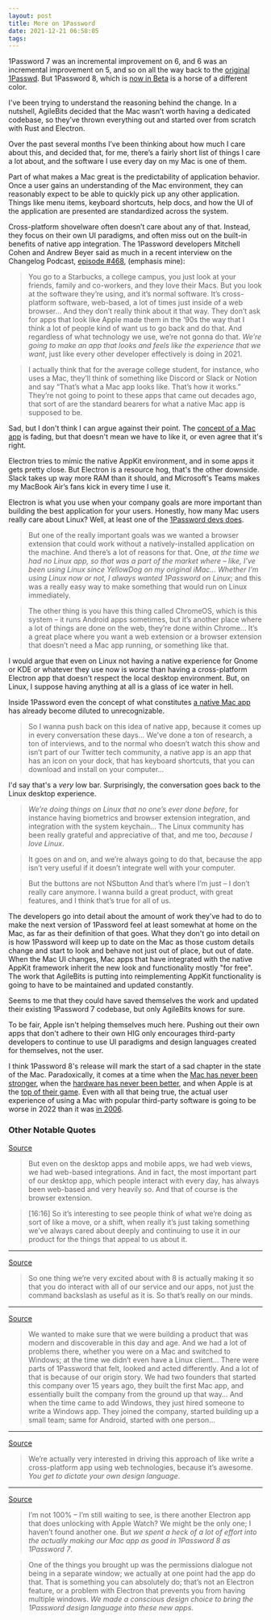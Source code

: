 ```yaml
---
layout: post
title: More on 1Password
date: 2021-12-21 06:58:05
tags: 
---
```


1Password 7 was an incremental improvement on 6, and 6 was an incremental improvement on 5, and so on all the way back to the [original 1Passwd](https://app-updates.agilebits.com/product_history/OPM2#v2024). But 1Password 8, which is [now in Beta](https://releases.1password.com/mac/early-access/#1password-for-mac-8.5.0-57) is a horse of a different color.

I've been trying to understand the reasoning behind the change. In a nutshell, AgileBits decided that the Mac wasn’t worth having a dedicated codebase, so they’ve thrown everything out and started over from scratch with Rust and Electron.

Over the past several months I’ve been thinking about how much I care about this, and decided that, for me, there’s a fairly short list of things I care a lot about, and the software I use every day on my Mac is one of them.

Part of what makes a Mac great is the predictability of application behavior. Once a user gains an understanding of the Mac environment, they can reasonably expect to be able to quickly pick up any other application. Things like menu items, keyboard shortcuts, help docs, and how the UI of the application are presented are standardized across the system.

Cross-platform shovelware often doesn’t care about any of that. Instead, they focus on their own UI paradigms, and often miss out on the built-in benefits of native app integration. The 1Password developers Mitchell Cohen and Andrew Beyer said as much in a recent interview on the Changelog Podcast, [episode #468](https://changelog.com/podcast/468), (emphasis mine):

> You go to a Starbucks, a college campus, you just look at your friends, family and co-workers, and they love their Macs. But you look at the software they’re using, and it’s normal software. It’s cross-platform software, web-based, a lot of times just inside of a web browser… And they don’t really think about it that way. They don’t ask for apps that look like Apple made them in the ‘90s the way that I think a lot of people kind of want us to go back and do that. And regardless of what technology we use, we’re not gonna do that. *We’re going to make an app that looks and feels like the experience that we want*, just like every other developer effectively is doing in 2021.

> I actually think that for the average college student, for instance, who uses a Mac, they’ll think of something like Discord or Slack or Notion and say “That’s what a Mac app looks like. That’s how it works.” They’re not going to point to these apps that came out decades ago, that sort of are the standard bearers for what a native Mac app is supposed to be. 

Sad, but I don't think I can argue against their point. The [concept of a Mac app](https://daringfireball.net/linked/2020/03/20/mac-assed-mac-apps) is fading, but that doesn't mean we have to like it, or even agree that it's right. 

Electron tries to mimic the native AppKit environment, and in some apps it gets pretty close. But Electron is a resource hog, that's the other downside. Slack takes up way more RAM than it should, and Microsoft's Teams makes my MacBook Air’s fans kick in every time I use it.

Electron is what you use when your company goals are more important than building the best application for your users. Honestly, how many Mac users really care about Linux? Well, at least one of the [1Password devs does](https://changelog.com/podcast/468#transcript-50).

> But one of the really important goals was we wanted a browser extension that could work without a natively-installed application on the machine. And there’s a lot of reasons for that. One, *at the time we had no Linux app, so that was a part of the market where – like, I’ve been using Linux since YellowDog on my original iMac… Whether I’m using Linux now or not, I always wanted 1Password on Linux*; and this was a really easy way to make something that would run on Linux immediately.

> The other thing is you have this thing called ChromeOS, which is this system – it runs Android apps sometimes, but it’s another place where a lot of things are done on the web, they’re done within Chrome… It’s a great place where you want a web extension or a browser extension that doesn’t need a Mac app running, or something like that. 

I would argue that even on Linux not having a native experience for Gnome or KDE or whatever they use now is *worse* than having a cross-platform Electron app that doesn't respect the local desktop environment. But, on Linux, I suppose having anything at all is a glass of ice water in hell.

Inside 1Password even the concept of what constitutes [a native Mac app](https://changelog.com/podcast/468#transcript-74) has already become diluted to unrecognizable. 

> So I wanna push back on this idea of native app, because it comes up in every conversation these days… We’ve done a ton of research, a ton of interviews, and to the normal who doesn’t watch this show and isn’t part of our Twitter tech community, a native app is an app that has an icon on your dock, that has keyboard shortcuts, that you can download and install on your computer…

I'd say that's a *very* low bar. Surprisingly, the conversation goes back to the Linux desktop experience. 

> *We’re doing things on Linux that no one’s ever done before*, for instance having biometrics and browser extension integration, and integration with the system keychain… The Linux community has been really grateful and appreciative of that, and me too, *because I love Linux*.

> It goes on and on, and we’re always going to do that, because the app isn’t very useful if it doesn’t integrate well with your computer.

> But the buttons are not NSbutton And that’s where I’m just – I don’t really care anymore. I wanna build a great product, with great features, and I think that’s true for all of us.

The developers go into detail about the amount of work they've had to do to make the next version of 1Password feel at least somewhat at home on the Mac, as far as their definition of that goes. What they don't go into detail on is how 1Password will keep up to date on the Mac as those custom details change and start to look and behave not just out of place, but out of date. When the Mac UI changes, Mac apps that have integrated with the native AppKit framework inherit the new look and functionality mostly "for free". The work that AgileBits is putting into reimplementing AppKit functionality is going to have to be maintained and updated constantly.

Seems to me that they could have saved themselves the work and updated their existing 1Password 7 codebase, but only AgileBits knows for sure. 

To be fair, Apple isn't helping themselves much here. Pushing out their own apps that don't adhere to their own HIG only encourages third-party developers to continue to use UI paradigms and design languages created for themselves, not the user.

I think 1Password 8's release will mark the start of a sad chapter in the state of the Mac. Paradoxically, it comes at a time when the [Mac has never been stronger](https://appleinsider.com/articles/21/04/12/apple-mac-shipments-grew-more-than-110-year-over-year-in-q1-2021), when the [hardware has never been better](https://daringfireball.net/2019/11/16-inch_macbook_pro_first_impressions), and when Apple is at the [top of their game](https://sixcolors.com/post/2021/10/apple-announces-record-fourth-quarter/). Even with all that being true, the actual user experience of using a Mac with popular third-party software is going to be worse in 2022 than it was [in 2006](https://web.archive.org/web/20060615173608/http://1passwd.com).


### Other Notable Quotes

[Source](https://changelog.com/podcast/468#transcript-38)
> But even on the desktop apps and mobile apps, we had web views, we had web-based integrations. And in fact, the most important part of our desktop app, which people interact with every day, has always been web-based and very heavily so. And that of course is the browser extension.

> [16:16] So it’s interesting to see people think of what we’re doing as sort of like a move, or a shift, when really it’s just taking something we’ve always cared about deeply and continuing to use it in our product for the things that appeal to us about it.

---

[Source](https://changelog.com/podcast/468#transcript-40)
> So one thing we’re very excited about with 8 is actually making it so that you do interact with all of our service and our apps, not just the command backslash as useful as it is. So that’s really on our minds.

---

[Source](https://changelog.com/podcast/468#transcript-45)
> We wanted to make sure that we were building a product that was modern and discoverable in this day and age. And we had a lot of problems there, whether you were on a Mac and switched to Windows; at the time we didn’t even have a Linux client… There were parts of 1Password that felt, looked and acted differently. And a lot of that is because of our origin story. We had two founders that started this company over 15 years ago, they built the first Mac app, and essentially built the company from the ground up that way… And when the time came to add Windows, they just hired someone to write a Windows app. They joined the company, started building up a small team; same for Android, started with one person…

---

[Source](https://changelog.com/podcast/468#transcript-84)
> We’re actually very interested in driving this approach of like write a cross-platform app using web technologies, because it’s awesome. *You get to dictate your own design language*. 

---

[Source](https://changelog.com/podcast/468#transcript-93)
> I’m not 100% – I’m still waiting to see, is there another Electron app that does unlocking with Apple Watch? We might be the only one; I haven’t found another one. But *we spent a heck of a lot of effort into the actually making our Mac app as good in 1Password 8 as 1Password 7*. 

> One of the things you brought up was the permissions dialogue not being in a separate window; we actually at one point had the app do that. That is something you can absolutely do; that’s not an Electron feature, or a problem with Electron that prevents you from having multiple windows. *We made a conscious design choice to bring the 1Password design language into these new apps*.

